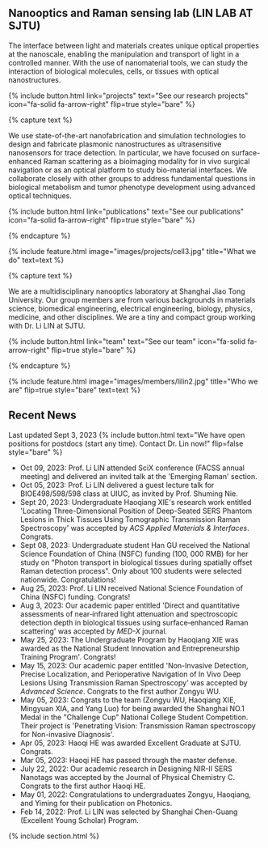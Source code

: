 ---
---

## Nanooptics and Raman sensing lab (LIN LAB AT SJTU)

The interface between light and materials creates unique optical properties at the nanoscale, enabling the manipulation and transport of light in a controlled manner. With the use of nanomaterial tools, we can study the interaction of biological molecules, cells, or tissues with optical nanostructures.

{%
  include button.html
  link="projects"
  text="See our research projects"
  icon="fa-solid fa-arrow-right"
  flip=true
  style="bare"
%}

{% capture text %}

We use state-of-the-art nanofabrication and simulation technologies to design and fabricate plasmonic nanostructures as ultrasensitive nanosensors for trace detection. In particular, we have focused on surface-enhanced Raman scattering as a bioimaging modality for in vivo surgical navigation or as an optical platform to study bio-material interfaces. We collaborate closely with other groups to address fundamental questions in biological metabolism and tumor phenotype development using advanced optical techniques.

{%
  include button.html
  link="publications"
  text="See our publications"
  icon="fa-solid fa-arrow-right"
  flip=true
  style="bare"
%}

{% endcapture %}

{%
  include feature.html
  image="images/projects/cell3.jpg"
  title="What we do"
  text=text
%}

{% capture text %}

We are a multidisciplinary nanooptics laboratory at Shanghai Jiao Tong University. Our group members are from various backgrounds in materials science, biomedical engineering, electrical engineering, biology, physics, medicine, and other disciplines. We are a tiny and compact group working with Dr. Li LIN at SJTU.

{%
  include button.html
  link="team"
  text="See our team"
  icon="fa-solid fa-arrow-right"
  flip=true
  style="bare"
%}

{% endcapture %}

{% include feature.html image="images/members/lilin2.jpg" title="Who we are" flip=true style="bare" text=text %}

## Recent News

Last updated Sept 3, 2023
{%
  include button.html
  text="We have open positions for postdocs (start any time). Contact Dr. Lin now!"
  flip=false
  style="bare"
%}

- Oct 09, 2023: Prof. Li LIN attended SciX conference (FACSS annual meeting) and delivered an invited talk at the 'Emerging Raman' section. 
- Oct 05, 2023: Prof. Li LIN delivered a guest lecture talk for BIOE498/598/598 class at UIUC, as invited by Prof. Shuming Nie. 
- Sept 20, 2023: Undergraduate Haoqiang XIE's research work entitled 'Locating Three-Dimensional Position of Deep-Seated SERS Phantom Lesions in Thick Tissues Using Tomographic Transmission Raman Spectroscopy' was accepted by *ACS Applied Materials & Interfaces*. Congrats.
- Sept 08, 2023: Undergraduate student Han GU received the National Science Foundation of China (NSFC) funding (100, 000 RMB) for her study on "Photon transport in biological tissues during spatially offset Raman detection process". Only about 100 students were selected nationwide. Congratulations!
- Aug 25, 2023: Prof. Li LIN received National Science Foundation of China (NSFC) funding. Congrats!
- Aug 3, 2023: Our academic paper entitled 'Direct and quantitative assessments of near‑infrared light attenuation and spectroscopic detection depth in biological tissues using surface‑enhanced Raman scattering' was accepted by *MED-X* journal.
- May 25, 2023: The Undergraduate Program by Haoqiang XIE was awarded as the National Student Innovation and Entrepreneurship Training Program'. Congrats!
- May 15, 2023: Our academic paper entitled 'Non-Invasive Detection, Precise Localization, and Perioperative Navigation of In Vivo Deep Lesions Using Transmission Raman Spectroscopy' was accepted by *Advanced Science*. Congrats to the first author Zongyu WU.
- May 05, 2023: Congrats to the team (Zongyu WU, Haoqiang XIE, Mingyuan XIA, and Yang Luo) for being awarded the Shanghai NO.1 Medal in the "Challenge Cup" National College Student Competition. Their project is 'Penetrating Vision: Transmission Raman spectroscopy for Non-invasive Diagnosis'.
- Apr 05, 2023: Haoqi HE was awarded Excellent Graduate at SJTU. Congrats. 
- Mar 05, 2023: Haoqi HE has passed through the master defense.
- July 22, 2022: Our academic research in Designing NIR-II SERS Nanotags was accepted by the Journal of Physical Chemistry C. Congrats to the first author Haoqi HE.
- May 01, 2022: Congratulations to undergraduates Zongyu, Haoqiang, and Yiming for their publication on Photonics.
- Feb 14, 2022: Prof. Li LIN was selected by Shanghai Chen-Guang (Excellent Young Scholar) Program.

{% include section.html %}



